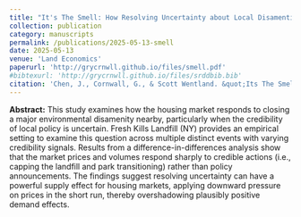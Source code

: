 ```yaml
---
title: "It's The Smell: How Resolving Uncertainty about Local Disamenties Affects the Housing Market"
collection: publication
category: manuscripts
permalink: /publications/2025-05-13-smell
date: 2025-05-13
venue: 'Land Economics'
paperurl: 'http://grycrnwll.github.io/files/smell.pdf'
#bibtexurl: 'http://grycrnwll.github.io/files/srddbib.bib'
citation: 'Chen, J., Cornwall, G., & Scott Wentland. &quot;Its The Smell: How Resolving Uncertainty about Local Disamenties Affects the Housing Market &quot; <i>Land Economics</i>, Forthcoming.'
---
```


<b> Abstract:</b> This study examines how the housing market responds to closing a major environmental disamenity nearby, particularly when the credibility of local policy is uncertain. Fresh Kills Landfill (NY) provides an empirical setting to examine this question across multiple distinct events with varying credibility signals. Results from a difference-in-differences analysis show that the market prices and volumes respond sharply to credible actions (i.e., capping the landfill and park transitioning) rather than policy announcements. The findings suggest resolving uncertainty can have a powerful supply effect for housing markets, applying downward pressure on prices in the short run, thereby overshadowing plausibly positive demand effects. 